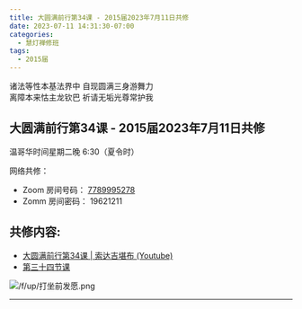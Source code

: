 ```yaml
---
title: 大圆满前行第34课 - 2015届2023年7月11日共修
date: 2023-07-11 14:31:30-07:00
categories:
  - 慧灯禅修班
tags:
  - 2015届
---
```

诸法等性本基法界中 自现圆满三身游舞力  
离障本来怙主龙钦巴 祈请无垢光尊常护我

## 大圆满前行第34课 - 2015届2023年7月11日共修

温哥华时间星期二晚 6:30（夏令时） 

网络共修：

- Zoom 房间号码： [7789995278](https://us02web.zoom.us/j/7789995278?pwd=VjZmbWJFY2k2K0E5RVB2cTNIQmhqUT09)
- Zomm 房间密码： 19621211

## 共修内容:

- [大圆满前行第34课 | 索达吉堪布 (Youtube)](https://www.youtube.com/watch?v=J54sDw7M9ls&list=PLAnEIprIVklfWTKX6X1gI9eR_phiB8B4b&index=35)
- [第三十四节课](http://huidengchanxiu.net/refs/qxgs/qxgs-04wc#第三十四节课)

![/f/up/打坐前发愿.png](/f/up/打坐前发愿.png)

---


